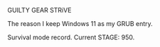 GUILTY GEAR STRiVE

The reason I keep Windows 11
as my GRUB entry.

Survival mode record.
Current STAGE: 950.
